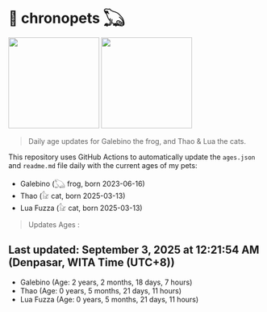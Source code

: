 # 🐾 chronopets 𓆏
<img src="https://github.com/user-attachments/assets/802b3632-7c4b-4232-a3a0-8b1d8fa6f04d" widht=180 height=180 >
<img src="https://github.com/user-attachments/assets/16687005-7ebb-4607-be57-0c8e528fed06" widht=180 height=180 >

> Daily age updates for Galebino the frog, and Thao & Lua the cats.

This repository uses GitHub Actions to automatically update the `ages.json` and `readme.md` file daily with the current ages of my pets: <br>
- Galebino (𓆏 frog, born 2023-06-16)
- Thao (𓃠 cat, born 2025-03-13)
- Lua Fuzza (𓃠 cat, born 2025-03-13)

> Updates Ages :

## Last updated: September 3, 2025 at 12:21:54 AM (Denpasar, WITA Time (UTC+8))

- Galebino (Age: 2 years, 2 months, 18 days, 7 hours)
- Thao (Age: 0 years, 5 months, 21 days, 11 hours)
- Lua Fuzza (Age: 0 years, 5 months, 21 days, 11 hours)

